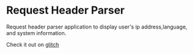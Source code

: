 # Request Header Parser  
  
Request header parser application to display user's ip address,language, and system information.  
  
Check it out on [glitch](https://kunal-request-header-parser.glitch.me/)